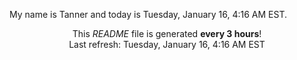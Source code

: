 My name is Tanner and today is Tuesday, January 16, 4:16 AM EST.

<p align="center">This <i>README</i> file is generated <b>every 3 hours</b>!</br>Last refresh: Tuesday, January 16, 4:16 AM EST<br /></p>
